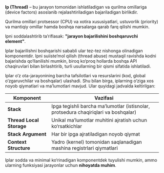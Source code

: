 

**Ip (Thread)** – bu jarayon tomonidan ishlatiladigan va qurilma omillariga (device factors) asoslanib rejalashtiriladigan bajariladigan birlikdir.

Qurilma omillari protsessor (CPU) va xotira xususiyatlari, ustuvorlik (priority) va mantiqiy omillar hamda boshqa narsalarga qarab farq qilishi mumkin.

Ipni soddalashtirib ta’riflasak: **"jarayon bajarilishini boshqaruvchi element"**.

Iplar bajarilishni boshqarishi sababli ular tez-tez nishonga olinadigan komponentdir. Ipni suiiste’mol qilish (thread abuse) mustaqil ravishda kodni bajarishda qo‘llanilishi mumkin, biroq ko‘proq hollarda boshqa API chaqiruvlari bilan birlashtirib, turli usullarning bir qismi sifatida ishlatiladi.

Iplar o‘z ota-jarayonining barcha tafsilotlari va resurslarini (kod, global o‘zgaruvchilar va boshqalar) ulashadi. Shu bilan birga, iplarning o‘ziga xos noyob qiymatlari va ma’lumotlari mavjud. Ular quyidagi jadvalda keltirilgan:

| **Komponent**            | **Vazifasi**                                                                        |
| ------------------------ | ----------------------------------------------------------------------------------- |
| **Stack**                | Ipga tegishli barcha ma’lumotlar (istisnolar, protsedura chaqiriqlari va boshqalar) |
| **Thread Local Storage** | Unikal ma’lumotlar muhitini ajratish uchun ko‘rsatkichlar                           |
| **Stack Argument**       | Har bir ipga ajratiladigan noyob qiymat                                             |
| **Context Structure**    | Yadro (kernel) tomonidan saqlanadigan mashina registrlari qiymatlari                |

Iplar sodda va minimal ko‘rinadigan komponentdek tuyulishi mumkin, ammo ularning funksiyasi jarayonlar uchun **nihoyatda muhim**.


